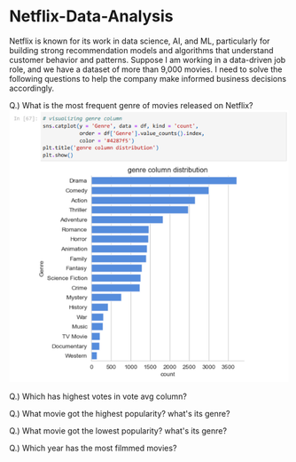 # Netflix-Data-Analysis

Netflix is known for its work in data science, AI, and ML, particularly for building strong recommendation models and algorithms that understand customer behavior and patterns. Suppose I am working in a data-driven job role, and we have a dataset of more than 9,000 movies. I need to solve the following questions to help the company make informed business decisions accordingly.

Q.) What is the most frequent genre of movies released on Netflix?
![Preview Image](ans1.png)

Q.) Which has highest votes in vote avg column?

Q.) What movie got the highest popularity? what's its genre?

Q.) What movie got the lowest popularity? what's its genre?

Q.) Which year has the most filmmed movies?







